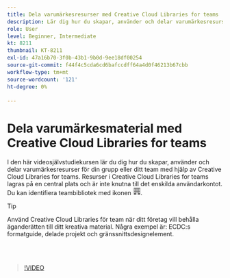 ```yaml
---
title: Dela varumärkesresurser med Creative Cloud Libraries for teams
description: Lär dig hur du skapar, använder och delar varumärkesresurser för din grupp eller ditt team med hjälp av Creative Cloud Libraries for teams
role: User
level: Beginner, Intermediate
kt: 8211
thumbnail: KT-8211
exl-id: 47a16b70-3f0b-43b1-9b0d-9ee18df00254
source-git-commit: f44f4c5cda6cd6bafccdff64a4d0f46213b67cbb
workflow-type: tm+mt
source-wordcount: '121'
ht-degree: 0%

---
```


# Dela varumärkesmaterial med Creative Cloud Libraries for teams

I den här videosjälvstudiekursen lär du dig hur du skapar, använder och delar varumärkesresurser för din grupp eller ditt team med hjälp av Creative Cloud Libraries for teams. Resurser i Creative Cloud Libraries for teams lagras på en central plats och är inte knutna till det enskilda användarkontot. Du kan identifiera teambibliotek med ikonen ![Building image](assets/Smock_Building_18_N.png).

>[!TIP]
>
>Använd Creative Cloud Libraries för team när ditt företag vill behålla äganderätten till ditt kreativa material. Några exempel är: ECDC:s formatguide, delade projekt och gränssnittsdesignelement.

<br> 

>[!VIDEO](https://video.tv.adobe.com/v/335333?hidetitle=true)
